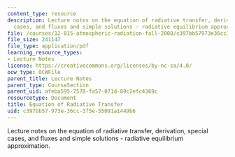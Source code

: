 ```yaml
---
content_type: resource
description: Lecture notes on the equation of radiative transfer, derivation, special
  cases, and fluxes and simple solutions - radiative equilibrium approximation.
file: /courses/12-815-atmospheric-radiation-fall-2008/c397bb57973e36cc3f5e55091a1449b6_radiative_transf.pdf
file_size: 241147
file_type: application/pdf
learning_resource_types:
- Lecture Notes
license: https://creativecommons.org/licenses/by-nc-sa/4.0/
ocw_type: OCWFile
parent_title: Lecture Notes
parent_type: CourseSection
parent_uid: afeba595-7578-fa57-071d-89c2efc4369c
resourcetype: Document
title: Equation of Radiative Transfer
uid: c397bb57-973e-36cc-3f5e-55091a1449b6
---
```

Lecture notes on the equation of radiative transfer, derivation, special cases, and fluxes and simple solutions - radiative equilibrium approximation.